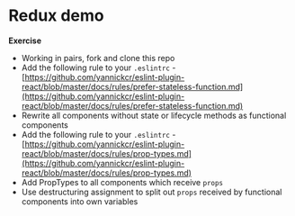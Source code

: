 # Redux demo

**Exercise**

* Working in pairs, fork and clone this repo
* Add the following rule to your `.eslintrc` -  [https://github.com/yannickcr/eslint-plugin-react/blob/master/docs/rules/prefer-stateless-function.md](https://github.com/yannickcr/eslint-plugin-react/blob/master/docs/rules/prefer-stateless-function.md)
* Rewrite all components without state or lifecycle methods as functional components
* Add the following rule to your `.eslintrc` -  [https://github.com/yannickcr/eslint-plugin-react/blob/master/docs/rules/prop-types.md](https://github.com/yannickcr/eslint-plugin-react/blob/master/docs/rules/prop-types.md)
* Add PropTypes to all components which receive `props`
* Use destructuring assignment to split out `props` received by functional components into own variables
